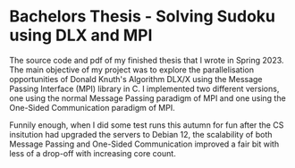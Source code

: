 # Bachelors Thesis - Solving Sudoku using DLX and MPI
The source code and pdf of my finished thesis that I wrote in Spring 2023. The main objective of my project was to explore the parallelisation opportunities of Donald Knuth's Algorithm DLX/X using the Message Passing Interface (MPI) library in C. I implemented two different versions, one using the normal Message Passing paradigm of MPI and one using the One-Sided Communication paradigm of MPI.

Funnily enough, when I did some test runs this autumn for fun after the CS insitution had upgraded the servers to Debian 12, the scalability of both Message Passing and One-Sided Communication improved a fair bit with less of a drop-off with increasing core count. 
